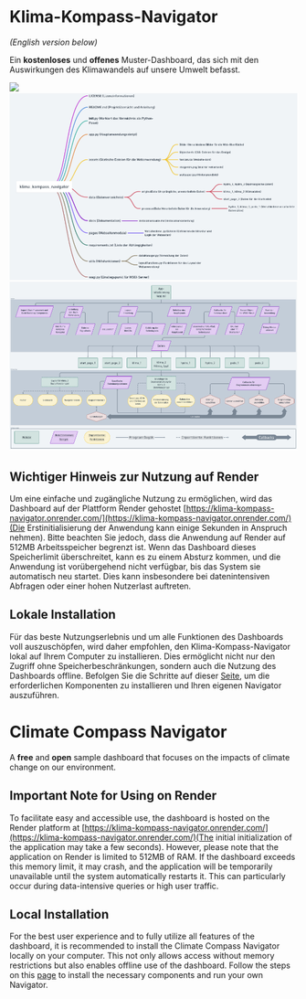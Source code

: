 
# Klima-Kompass-Navigator

*(English version below)*

Ein **kostenloses** und **offenes** Muster-Dashboard, das sich mit den Auswirkungen des Klimawandels auf unsere Umwelt befasst.

<img src="assets/KKN_Poster-1.png?raw=true"/>
<img src="assets/structure.png?raw=true"/>
<img src="assets/flow_chart.png?raw=true"/>

## Wichtiger Hinweis zur Nutzung auf Render

Um eine einfache und zugängliche Nutzung zu ermöglichen, wird das Dashboard auf der Plattform Render gehostet [https://klima-kompass-navigator.onrender.com/](https://klima-kompass-navigator.onrender.com/)(Die Erstinitialisierung der Anwendung kann einige Sekunden in Anspruch nehmen). Bitte beachten Sie jedoch, dass die Anwendung auf Render auf 512MB Arbeitsspeicher begrenzt ist. Wenn das Dashboard dieses Speicherlimit überschreitet, kann es zu einem Absturz kommen, und die Anwendung ist vorübergehend nicht verfügbar, bis das System sie automatisch neu startet. Dies kann insbesondere bei datenintensiven Abfragen oder einer hohen Nutzerlast auftreten.

## Lokale Installation

Für das beste Nutzungserlebnis und um alle Funktionen des Dashboards voll auszuschöpfen, wird daher empfohlen, den Klima-Kompass-Navigator lokal auf Ihrem Computer zu installieren. Dies ermöglicht nicht nur den Zugriff ohne Speicherbeschränkungen, sondern auch die Nutzung des Dashboards offline. Befolgen Sie die Schritte auf dieser [Seite](docs/installationGuide.md), um die erforderlichen Komponenten zu installieren und Ihren eigenen Navigator auszuführen.

# Climate Compass Navigator

A **free** and **open** sample dashboard that focuses on the impacts of climate change on our environment.

## Important Note for Using on Render

To facilitate easy and accessible use, the dashboard is hosted on the Render platform at [https://klima-kompass-navigator.onrender.com/](https://klima-kompass-navigator.onrender.com/)(The initial initialization of the application may take a few seconds). However, please note that the application on Render is limited to 512MB of RAM. If the dashboard exceeds this memory limit, it may crash, and the application will be temporarily unavailable until the system automatically restarts it. This can particularly occur during data-intensive queries or high user traffic.

## Local Installation

For the best user experience and to fully utilize all features of the dashboard, it is recommended to install the Climate Compass Navigator locally on your computer. This not only allows access without memory restrictions but also enables offline use of the dashboard. Follow the steps on this [page](docs/installationGuide.md) to install the necessary components and run your own Navigator.
